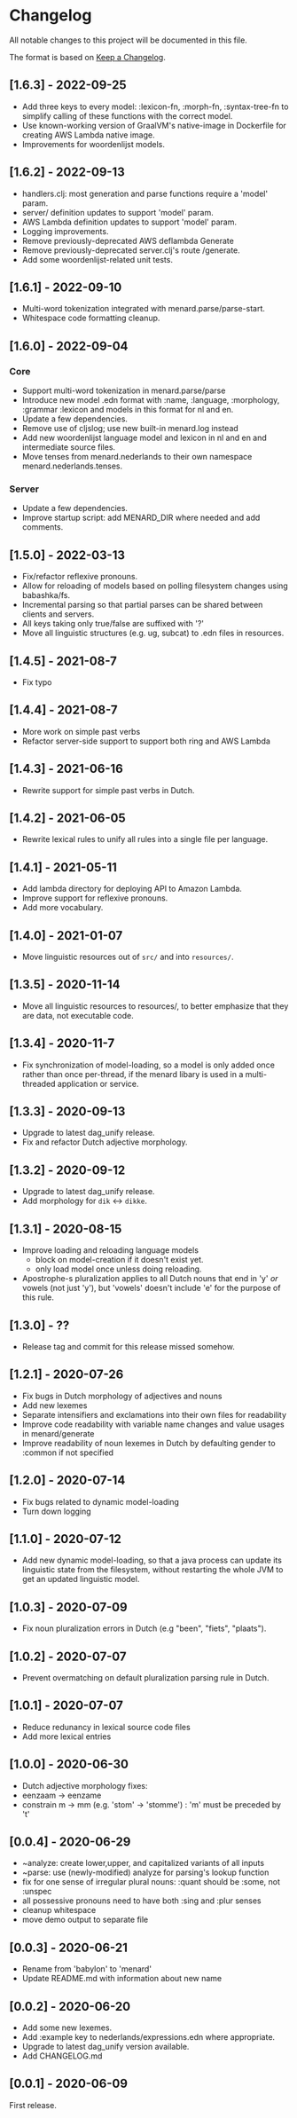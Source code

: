 # Changelog

All notable changes to this project will be documented in this file.

The format is based on [Keep a Changelog](https://keepachangelog.com/en/1.0.0/).

## [1.6.3] - 2022-09-25

- Add three keys to every model: :lexicon-fn, :morph-fn, :syntax-tree-fn to simplify calling of these functions with the correct model.
- Use known-working version of GraalVM's native-image in Dockerfile for creating AWS Lambda native image.
- Improvements for woordenlijst models.

## [1.6.2] - 2022-09-13

- handlers.clj: most generation and parse functions require a 'model' param.
- server/ definition updates to support 'model' param.
- AWS Lambda definition updates to support 'model' param.
- Logging improvements.
- Remove previously-deprecated AWS deflambda Generate
- Remove previously-deprecated server.clj's route /generate.
- Add some woordenlijst-related unit tests.

## [1.6.1] - 2022-09-10

- Multi-word tokenization integrated with menard.parse/parse-start.
- Whitespace code formatting cleanup.

## [1.6.0] - 2022-09-04

### Core

- Support multi-word tokenization in menard.parse/parse
- Introduce new model .edn format with :name, :language, :morphology, :grammar :lexicon and
  models in this format for nl and en.
- Update a few dependencies.
- Remove use of cljslog; use new built-in menard.log instead
- Add new woordenlijst language model and lexicon in nl and en and intermediate source files.
- Move tenses from menard.nederlands to their own namespace menard.nederlands.tenses.

### Server

- Update a few dependencies.
- Improve startup script: add MENARD_DIR where needed and add comments.

## [1.5.0] - 2022-03-13

- Fix/refactor reflexive pronouns.
- Allow for reloading of models based on polling filesystem changes using babashka/fs.
- Incremental parsing so that partial parses can be shared between clients and servers.
- All keys taking only true/false are suffixed with '?'
- Move all linguistic structures (e.g. ug, subcat) to .edn files in resources.

## [1.4.5] - 2021-08-7

- Fix typo

## [1.4.4] - 2021-08-7

- More work on simple past verbs
- Refactor server-side support to support both ring and AWS Lambda

## [1.4.3] - 2021-06-16

- Rewrite support for simple past verbs in Dutch.

## [1.4.2] - 2021-06-05

- Rewrite lexical rules to unify all rules into a single file per language.

## [1.4.1] - 2021-05-11

- Add lambda directory for deploying API to Amazon Lambda.
- Improve support for reflexive pronouns.
- Add more vocabulary.

## [1.4.0] - 2021-01-07

- Move linguistic resources out of `src/` and into `resources/`.

## [1.3.5] - 2020-11-14

- Move all linguistic resources to resources/, to better emphasize that they 
are data, not executable code.

## [1.3.4] - 2020-11-7

- Fix synchronization of model-loading, so a model is only added once
rather than once per-thread, if the menard libary is used in a
multi-threaded application or service.

## [1.3.3] - 2020-09-13

- Upgrade to latest dag_unify release.
- Fix and refactor Dutch adjective morphology.

## [1.3.2] - 2020-09-12

- Upgrade to latest dag_unify release.
- Add morphology for `dik` <-> `dikke`.

## [1.3.1] - 2020-08-15

- Improve loading and reloading language models
  - block on model-creation if it doesn't exist yet.
  - only load model once unless doing reloading.
- Apostrophe-s pluralization applies to all Dutch
  nouns that end in 'y' *or* vowels (not just 'y'),
  but 'vowels' doesn't include 'e' for the purpose of
  this rule.

## [1.3.0] - ??
- Release tag and commit for this release missed somehow.

## [1.2.1] - 2020-07-26

- Fix bugs in Dutch morphology of adjectives and nouns
- Add new lexemes
- Separate intensifiers and exclamations into their own files for readability
- Improve code readability with variable name changes and value usages in 
  menard/generate
- Improve readability of noun lexemes in Dutch by defaulting gender to :common
  if not specified

## [1.2.0] - 2020-07-14

- Fix bugs related to dynamic model-loading
- Turn down logging

## [1.1.0] - 2020-07-12

- Add new dynamic model-loading, so that a java process can update its linguistic
state from the filesystem, without restarting the whole JVM to get an updated
linguistic model.

## [1.0.3] - 2020-07-09

- Fix noun pluralization errors in Dutch (e.g "been", "fiets", "plaats").

## [1.0.2] - 2020-07-07

- Prevent overmatching on default pluralization parsing rule in Dutch.

## [1.0.1] - 2020-07-07

- Reduce redunancy in lexical source code files
- Add more lexical entries

## [1.0.0] - 2020-06-30

- Dutch adjective morphology fixes:
 - eenzaam -> eenzame
 - constrain m -> mm (e.g. 'stom' -> 'stomme') : 'm' must be preceded by 't'

## [0.0.4] - 2020-06-29

- ~analyze: create lower,upper, and capitalized variants of all inputs
- ~parse: use (newly-modified) analyze for parsing's lookup function
- fix for one sense of irregular plural nouns: :quant should be :some, not :unspec
- all possessive pronouns need to have both :sing and :plur senses
- cleanup whitespace
- move demo output to separate file

## [0.0.3] - 2020-06-21

- Rename from 'babylon' to 'menard'
- Update README.md with information about new name

## [0.0.2] - 2020-06-20

- Add some new lexemes.
- Add :example key to nederlands/expressions.edn where appropriate.
- Upgrade to latest dag_unify version available.
- Add CHANGELOG.md

## [0.0.1] - 2020-06-09

First release.



